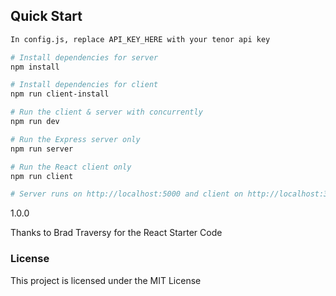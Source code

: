## Quick Start

``` bash
In config.js, replace API_KEY_HERE with your tenor api key

# Install dependencies for server
npm install

# Install dependencies for client
npm run client-install

# Run the client & server with concurrently
npm run dev

# Run the Express server only
npm run server

# Run the React client only
npm run client

# Server runs on http://localhost:5000 and client on http://localhost:3000
```

1.0.0

Thanks to Brad Traversy for the React Starter Code

### License

This project is licensed under the MIT License